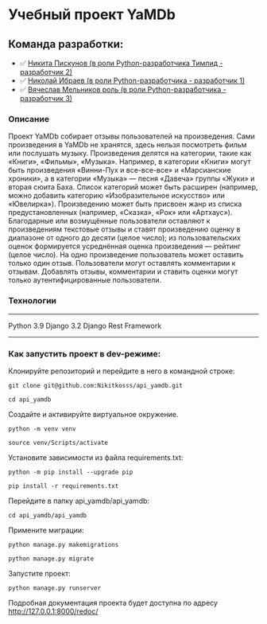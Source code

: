 # Учебный проект YaMDb

## Команда разработки:

- :white_check_mark: [Никита Пискунов (в роли Python-разработчика Тимлид - разработчик 2)](https://github.com/Nikitkosss)
- :white_check_mark: [Николай Ибраев (в роли Python-разработчика - разработчик 1)](https://github.com/Melnik-ni)
- :white_check_mark: [Вячеслав Мельников роль (в роли Python-разработчика - разработчик 3)](https://github.com/ViacheslavMelnikov)

### Описание
Проект YaMDb собирает отзывы пользователей на произведения. Сами произведения в YaMDb не хранятся, здесь нельзя посмотреть фильм или послушать музыку.
Произведения делятся на категории, такие как «Книги», «Фильмы», «Музыка». Например, в категории «Книги» могут быть произведения «Винни-Пух и все-все-все» и «Марсианские хроники», а в категории «Музыка» — песня «Давеча» группы «Жуки» и вторая сюита Баха.
Список категорий может быть расширен (например, можно добавить категорию «Изобразительное искусство» или «Ювелирка»).
Произведению может быть присвоен жанр из списка предустановленных (например, «Сказка», «Рок» или «Артхаус»).
Благодарные или возмущённые пользователи оставляют к произведениям текстовые отзывы и ставят произведению оценку в диапазоне от одного до десяти (целое число); из пользовательских оценок формируется усреднённая оценка произведения — рейтинг (целое число).
На одно произведение пользователь может оставить только один отзыв.
Пользователи могут оставлять комментарии к отзывам.
Добавлять отзывы, комментарии и ставить оценки могут только аутентифицированные пользователи.

### Технологии
***
Python 3.9 
Django 3.2 
Django Rest Framework 
***

### Как запустить проект в dev-режиме:

Клонируйте репозиторий и перейдите в него в командной строке:

```
git clone git@github.com:Nikitkosss/api_yamdb.git
```

```
cd api_yamdb
```

Cоздайте и активируйте виртуальное окружение.

```
python -m venv venv
```

```
source venv/Scripts/activate
```

Установите зависимости из файла requirements.txt:

```
python -m pip install --upgrade pip
```

```
pip install -r requirements.txt
```

Перейдите в папку api_yamdb/api_yamdb:

```
cd api_yamdb/api_yamdb
```

Примените миграции:

```
python manage.py makemigrations
```

```
python manage.py migrate
```

Запустите проект:

```
python manage.py runserver
```

Подробная документация проекта будет доступна по адресу http://127.0.0.1:8000/redoc/
